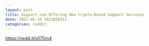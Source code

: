 ```yaml
--- 
layout: post 
title: Support.com Offering New Crypto-Based Support Services 
date: 2021-06-16 1623856312 
categories: reddit 
--- 
```

https://redd.it/o175m4